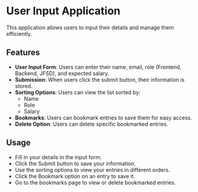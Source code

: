# User Input Application

This application allows users to input their details and manage them efficiently. 

## Features

- **User Input Form**: Users can enter their name, email, role (Frontend, Backend, JFSD), and expected salary.
- **Submission**: When users click the submit button, their information is stored.
- **Sorting Options**: Users can view the list sorted by:
  - Name
  - Role
  - Salary
- **Bookmarks**: Users can bookmark entries to save them for easy access.
- **Delete Option**: Users can delete specific bookmarked entries.

## Usage
- Fill in your details in the input form.
- Click the Submit button to save your information.
- Use the sorting options to view your entries in different orders.
- Click the Bookmark option on an entry to save it.
- Go to the bookmarks page to view or delete bookmarked entries.
